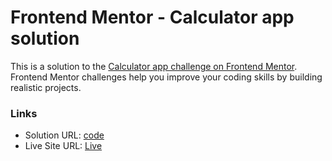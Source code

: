# Frontend Mentor - Calculator app solution

This is a solution to the [Calculator app challenge on Frontend Mentor](https://www.frontendmentor.io/challenges/calculator-app-9lteq5N29). Frontend Mentor challenges help you improve your coding skills by building realistic projects. 



### Links

- Solution URL: [code](https://github.com/soumah-yaya/react-calculator-app)
- Live Site URL: [Live](https://soumah-yaya.github.io/react-calculator-app/)
